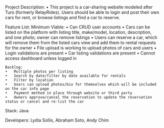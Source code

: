 Project Description:
	•	This project is a car-sharing website modeled after Turo (formerly RelayRides). Users should be able to login and post their own cars for rent, or browse listings and find a car to reserve.

Feature List:
	Minimum Viable:
	•	Can CRUD user accounts
	•	Cars can be listed on the platform with listing title, make/model, location, description, and one photo; owner can remove listings
	•	Users can reserve a car, which will remove them from the listed cars view and add them to rental requests for the owner
	•	File upload is working to upload photos of cars and users
	•	Login validations are present
	•	Car listing validations are present
	•	Cannot access dashboard unless logged in
	
	Backlog:
	•	Multiple photos per listing
	•	Search by date/filter by date available for rentals
	•	Filter by location
	•	Users can upload photos/bio for themselves which will be included on the car info page
	•	Payment method in place through website or third party
	•	Owners approve/cancel the reservation to update the reservation status or cancel and re-list the car

Stack: Java

Developers: Lydia Sollis, Abraham Soto, Andy Chim
